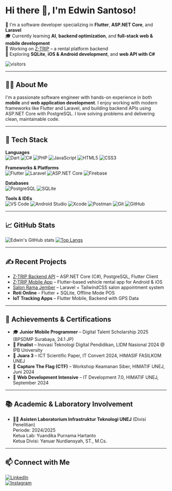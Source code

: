 # Hi there 👋, I'm Edwin Santoso!

🚀 I'm a software developer specializing in **Flutter**, **ASP.NET Core**, and **Laravel**  
🎓 Currently learning **AI**, **backend optimization**, and **full-stack web & mobile development**  
💼 Working on [Z-TRIP](https://github.com/Edwin811/ZTRIP-API) – a rental platform backend  
🌱 Exploring **SQLite**, **iOS & Android development**, and **web API with C#**

![visitors](https://visitor-badge.laobi.icu/badge?page_id=edwinsantoso)

---

## 👨‍💻 About Me

I'm a passionate software engineer with hands-on experience in both **mobile** and **web application development**. I enjoy working with modern frameworks like Flutter and Laravel, and building backend APIs using ASP.NET Core with PostgreSQL. I love solving problems and delivering clean, maintainable code.

---

## 🚀 Tech Stack

**Languages**  
![Dart](https://img.shields.io/badge/-Dart-05122A?style=flat&logo=dart)
![C#](https://img.shields.io/badge/-CSharp-05122A?style=flat&logo=c-sharp)
![PHP](https://img.shields.io/badge/-PHP-05122A?style=flat&logo=php)
![JavaScript](https://img.shields.io/badge/-JavaScript-05122A?style=flat&logo=javascript)
![HTML5](https://img.shields.io/badge/-HTML5-05122A?style=flat&logo=html5)
![CSS3](https://img.shields.io/badge/-CSS3-05122A?style=flat&logo=css3)

**Frameworks & Platforms**  
![Flutter](https://img.shields.io/badge/-Flutter-05122A?style=flat&logo=flutter)
![Laravel](https://img.shields.io/badge/-Laravel-05122A?style=flat&logo=laravel)
![ASP.NET Core](https://img.shields.io/badge/-ASP.NET_Core-05122A?style=flat&logo=dotnet)
![Firebase](https://img.shields.io/badge/-Firebase-05122A?style=flat&logo=firebase)

**Databases**  
![PostgreSQL](https://img.shields.io/badge/-PostgreSQL-05122A?style=flat&logo=postgresql)
![SQLite](https://img.shields.io/badge/-SQLite-05122A?style=flat&logo=sqlite)

**Tools & IDEs**  
![VS Code](https://img.shields.io/badge/-VSCode-05122A?style=flat&logo=visualstudiocode)
![Android Studio](https://img.shields.io/badge/-Android_Studio-05122A?style=flat&logo=android-studio)
![Xcode](https://img.shields.io/badge/-Xcode-05122A?style=flat&logo=xcode)
![Postman](https://img.shields.io/badge/-Postman-05122A?style=flat&logo=postman)
![Git](https://img.shields.io/badge/-Git-05122A?style=flat&logo=git)
![GitHub](https://img.shields.io/badge/-GitHub-05122A?style=flat&logo=github)

---

## 📈 GitHub Stats

![Edwin's GitHub stats](https://github-readme-stats.vercel.app/api?username=Edwin811&show_icons=true&theme=radical)
[![Top Langs](https://github-readme-stats.vercel.app/api/top-langs/?username=Edwin811&layout=compact&theme=radical)](https://github.com/Edwin811)

---

## ✍️ Recent Projects

- [Z-TRIP Backend API](https://github.com/Edwin811/ZTRIP-API) – ASP.NET Core (C#), PostgreSQL, Flutter Client
- [Z-TRIP Mobile App](https://github.com/Edwin811/Z-TRIP-APP) – Flutter-based vehicle rental app for Android & iOS
- [Salon Rama Jember](https://github.com/Edwin811/SalonRamaJember.git) – Laravel + TailwindCSS salon appointment system
- **Roti Online** – Flutter + SQLite, Offline Mode POS
- **IoT Tracking Apps** – Flutter Mobile, Backend with GPS Data

---

## 🏅 Achievements & Certifications

- 🎓 **Junior Mobile Programmer** – Digital Talent Scholarship 2025 (BPSDMP Surabaya, 24.1 JP)
- 🥈 **Finalist** – Inovasi Teknologi Digital Pendidikan, LIDM Nasional 2024 @ IPB University
- 🥉 **Juara 3** – ICT Scientific Paper, IT Convert 2024, HIMASIF FASILKOM UNEJ
- 🧠 **Capture The Flag (CTF)** – Workshop Keamanan Siber, HIMATIF UNEJ, Juni 2024
- 🧩 **Web Development Intensive** – IT Development 7.0, HIMATIF UNEJ, September 2024

---

## 📚 Academic & Laboratory Involvement

- 👨‍🔬 **Asisten Laboratorium Infrastruktur Teknologi UNEJ** (Divisi Penelitian)  
  Periode: 2024/2025  
  Ketua Lab: Yuandika Purnama Hartanto  
  Ketua Divisi: Yanuar Nurdiansyah, ST., M.Cs.

---

## 📫 Connect with Me

[![LinkedIn](https://img.shields.io/badge/-LinkedIn-blue?style=flat&logo=linkedin)](https://linkedin.com/in/edwinsantoso)  
[![Instagram](https://img.shields.io/badge/-Instagram-E4405F?style=flat&logo=instagram&logoColor=white)](https://instagram.com/edwinsantoso)
